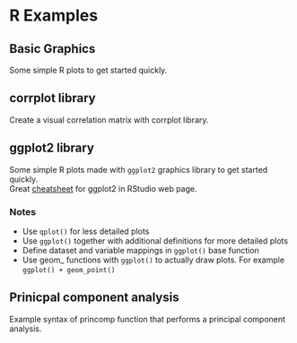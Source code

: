 # R Examples #

## Basic Graphics ##
Some simple R plots to get started quickly.

## corrplot library ##
Create a visual correlation matrix with corrplot library.

## ggplot2 library ##
Some simple R plots made with `ggplot2` graphics library to get started quickly.
<br/>
Great [cheatsheet](https://www.rstudio.com/resources/cheatsheets/) for ggplot2 in RStudio web page.
### Notes ###
* Use `qplot()` for less detailed plots
* Use `ggplot()` together with additional definitions for more detailed plots
* Define dataset and variable mappings in `ggplot()` base function
* Use geom_ functions with `ggplot()` to actually draw plots. For example `ggplot() + geom_point()`

## Prinicpal component analysis ##
Example syntax of princomp function that performs a principal component analysis. 